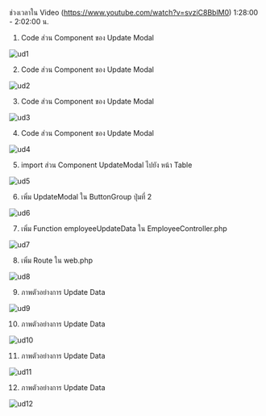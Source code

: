ช่วงเวลาใน Video (https://www.youtube.com/watch?v=svziC8BblM0) 1:28:00 - 2:02:00 น.

1.  Code ส่วน Component ของ Update Modal

![ud1](https://user-images.githubusercontent.com/69668143/164056800-abde6e27-4f5a-455d-96aa-01883f1bf31a.jpeg)

2. Code ส่วน Component ของ Update Modal

![ud2](https://user-images.githubusercontent.com/69668143/164056808-db96fa35-07e6-47f6-a851-0e91a1040b76.jpeg)

3. Code ส่วน Component ของ Update Modal

![ud3](https://user-images.githubusercontent.com/69668143/164056814-05548dc5-65a6-4355-8ca2-4adc76b8483d.jpeg)

4. Code ส่วน Component ของ Update Modal

![ud4](https://user-images.githubusercontent.com/69668143/164056818-3c1a7f3f-27b1-4723-b830-f73ddf6f31df.jpeg)

5. import ส่วน Component UpdateModal ไปยัง หน้า Table

![ud5](https://user-images.githubusercontent.com/69668143/164056624-b92bd396-5f76-4bcd-9d6e-cc73ce90a5d2.jpeg)

6. เพิ่ม UpdateModal ใน ButtonGroup ปุ่มที่ 2 

![ud6](https://user-images.githubusercontent.com/69668143/164056634-c2f5f42e-c15d-4d03-a1b8-84a129eb3736.jpeg)

7. เพิ่ม Function employeeUpdateData ใน EmployeeController.php 

![ud7](https://user-images.githubusercontent.com/69668143/164056637-8f41c55d-ccf2-4c78-9877-f2992fba5d87.jpeg)

8. เพิ่ม Route ใน web.php

![ud8](https://user-images.githubusercontent.com/69668143/164056638-78ef6979-e53c-4088-8d25-a9043b12e9b2.jpeg)

9. ภาพตัวอย่างการ Update Data

![ud9](https://user-images.githubusercontent.com/69668143/164056641-ea34d173-e50c-4e2c-a7e0-0665cf62213b.jpeg)

10. ภาพตัวอย่างการ Update Data

![ud10](https://user-images.githubusercontent.com/69668143/164056643-4fd614ee-df80-4825-8bd9-ac7d2ef1ccb7.jpeg)

11. ภาพตัวอย่างการ Update Data

![ud11](https://user-images.githubusercontent.com/69668143/164056646-63c21555-6122-499d-b02c-1b73ffb4e0df.jpeg)

12. ภาพตัวอย่างการ Update Data

![ud12](https://user-images.githubusercontent.com/69668143/164056648-5f436676-d3e9-409c-976e-c17e285581a9.jpeg)


